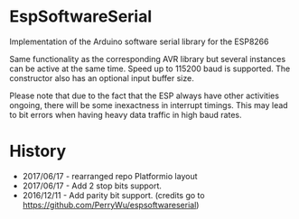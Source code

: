 # EspSoftwareSerial

Implementation of the Arduino software serial library for the ESP8266

Same functionality as the corresponding AVR library but several instances can be active at the same time.
Speed up to 115200 baud is supported. The constructor also has an optional input buffer size.

Please note that due to the fact that the ESP always have other activities ongoing, there will be some inexactness in interrupt
timings. This may lead to bit errors when having heavy data traffic in high baud rates.

# History

- 2017/06/17 - rearranged repo Platformio layout
- 2017/06/17 - Add 2 stop bits support.
- 2016/12/11 - Add parity bit support. (credits go to https://github.com/PerryWu/espsoftwareserial)